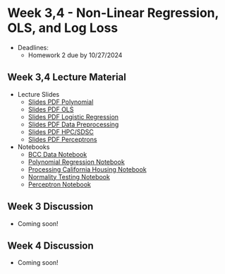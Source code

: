 # Week 3,4 - Non-Linear Regression, OLS, and Log Loss
- Deadlines:
  - Homework 2 due by 10/27/2024

## Week 3,4 Lecture Material
  - Lecture Slides
    - [Slides PDF Polynomial](https://drive.google.com/file/d/1ChnDaCR4AjEhi8G5Bo1zUSrDN0LciwGP/view?usp=sharing)
    - [Slides PDF OLS](https://drive.google.com/file/d/1FjYx7TnIkw-Clqs8_sDPb8x0xGDmHSPV/view?usp=sharing)
    - [Slides PDF Logistic Regression](https://drive.google.com/file/d/193E6hU4ufyhrsrkXxXUaTS7W2Djt7MLX/view?usp=sharing)
    - [Slides PDF Data Preprocessing](https://drive.google.com/file/d/15f_5WL5D3fVk9rS4dh5gaQpb_Nutuf54/view?usp=sharing)
    - [Slides PDF HPC/SDSC](https://drive.google.com/file/d/1e9juxbo3AclzjgGEpueCu_QBYProOhAi/view?usp=sharing)
    - [Slides PDF Perceptrons](https://drive.google.com/file/d/1iG0C8VBNbFpHCF6lnGUl-j95h6f_1QP9/view?usp=sharing)
  - Notebooks
    - [BCC Data Notebook](https://colab.research.google.com/drive/1ksEGL7SJ_wutCIyPYx7Loe5EPdOij6dJ?usp=sharing)
    - [Polynomial Regression Notebook](https://colab.research.google.com/drive/1RTQlBVEt1buifFjp76igPk-awYBS-jer?usp=sharing)
    - [Processing California Housing Notebook](https://colab.research.google.com/drive/1SkDVZZrFwxzdPUkcIeM2O24WlpQEZUXC?usp=sharing)
    - [Normality Testing Notebook](https://colab.research.google.com/drive/1jfAxnUzPJ2EjB34lpH06tbOSxbXwSlm5?usp=sharing)
    - [Perceptron Notebook](https://colab.research.google.com/drive/1tp11HBJKZYkf7Nje-E-iD5qlb_MgMQm_?usp=sharing)
## Week 3 Discussion
  - Coming soon!
## Week 4 Discussion
- Coming soon!